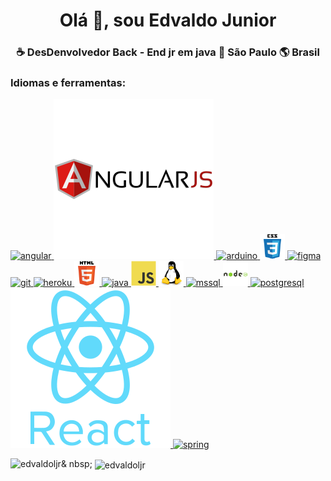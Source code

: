 <h1 align = "center"> Olá 👋, sou Edvaldo Junior </h1>
<h3 align = "center"> ☕ DesDenvolvedor Back - End jr em java 🏡 São Paulo 🌎 Brasil </h3>


<h3 align =" left "> Idiomas e ferramentas: </h3>
<p align = "left"> <a href="https://angular.io" target="_blank" rel="noreferrer"> <img src = "https://angular.io/assets/images/logos /angular/angular.svg "alt =" angular "largura =" 40 "height =" 40 "/> </a> <a href =" https://angular.io "target =" _ blank "rel =" noreferrer "> <img src =" https://raw.githubusercontent.com/devicons/devicon/master/icons/angularjs/angularjs-original-wordmark.svg "alt =" angularjs "largura =" 40 "altura =" 40 " /> </a> <a href="https://www.arduino.cc/" target="_blank" rel="noreferrer"> <img src = "https: //cdn.worldvectorlogo.com / logos / arduino-1.svg "alt =" arduino "width =" 40 "height =" 40 "/> </a> <a href =" https://www.w3schools.com/css/ "target = "_ blank" rel = "noreferrer"> <img src = "https://raw.githubusercontent.com/devicons/devicon/master/icons/css3/css3-original-wordmark.svg" alt = "css3" width = "40" height = "40" /> </a> <a href="https://www.figma.com/" target="_blank" rel="noreferrer"> <img src = "https: // www.vectorlogo.zone/logos/figma/figma-icon.svg "alt =" figma "width =" 40 "height =" 40 "/> </a> <a href =" https: // git-scm. com / "target =" _ blank "rel = "noreferrer"> <img src = "https://www.vectorlogo.zone/logos/git-scm/git-scm-icon.svg" alt = "git" width = "40" height = "40" /> </a> <a href="https://heroku.com" target="_blank" rel="noreferrer"> <img src = "https://www.vectorlogo.zone/logos/heroku/heroku -icon.svg "alt =" heroku "width =" 40 "height =" 40 "/> </a> <a href =" https://www.w3.org/html/ "target =" _ blank "rel = "noreferrer"> <img src = "https://raw.githubusercontent.com/devicons/devicon/master/icons/html5/html5-original-wordmark.svg" alt = "html5" width = "40" height = "40" /> </a><a href="https://www.java.com" target="_blank" rel="noreferrer"> <img src = "https://raw.githubusercontent.com/devicons/devicon/master/icons/java /java-original.svg "alt =" java "width =" 40 "height =" 40 "/> </a> <a href =" https://developer.mozilla.org/en-US/docs/Web / JavaScript "target =" _ blank "rel =" noreferrer "> <img src =" https://raw.githubusercontent.com/devicons/devicon/master/icons/javascript/javascript-original.svg "alt =" javascript " width = "40" height = "40" /> </a> <a href="https://www.linux.org/" target="_blank" rel="noreferrer"> <img src = "https://raw.githubusercontent.com/devicons/devicon/master/icons/linux/linux-original.svg "alt =" linux "width =" 40 "height =" 40 "/> </a> <a href = "https://www.microsoft.com/en-us/sql-server" target = "_ blank" rel = "noreferrer"> <img src = "https://www.svgrepo.com/show/303229/ microsoft-sql-server-logo.svg "alt =" mssql "width =" 40 "height =" 40 "/> </a> <a href =" https://nodejs.org "target =" _ blank "rel = "noreferrer"> <img src = "https://raw.githubusercontent.com/devicons/devicon/master/icons/nodejs/nodejs-original-wordmark.svg" alt = "nodejs" width = "40" height = "40" /> </a><a href="https://www.postgresql.org" target="_blank" rel="noreferrer"> <img src = "https://raw.githubusercontent.com/devicons/devicon/master/icons/postgresql /postgresql-original-wordmark.svg "alt =" postgresql "width =" 40 "height =" 40 "/> </a> <a href =" https://reactjs.org/ "target =" _ blank "rel = "noreferrer"> <img src = "https://raw.githubusercontent.com/devicons/devicon/master/icons/react/react-original-wordmark.svg" alt = "react" largura = "40" altura = "40" /> </a> <a href="https://spring.io/" target="_blank" rel="noreferrer"> <img src = "https: // www.vectorlogo.zone/logos/springio/springio-icon.svg "alt =" spring "width =" 40 "height =" 40 "/> </a> </p>

<p> <img align = "left" src = "https://github-readme-stats.vercel.app/api/top-langs?username=edvaldoljr&show_icons=true&locale=en&layout=compact" alt = "edvaldoljr" /> </p>

<p> & nbsp; <img align = "center" src = "https://github-readme-stats.vercel.app/api?username=edvaldoljr&show_icons=true&locale=en" alt = "edvaldoljr" /> </p>

